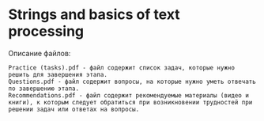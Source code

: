 # Strings and basics of text processing

Описание файлов:

    Practice (tasks).pdf - файл содержит список задач, которые нужно решить для завершения этапа.
    Questions.pdf - файл содержит вопросы, на которые нужно уметь отвечать по завершению этапа.
    Recommendations.pdf - файл содержит рекомендуемые материалы (видео и книги), к которым следует обратиться при возникновении трудностей при решении задач или ответах на вопросы.

